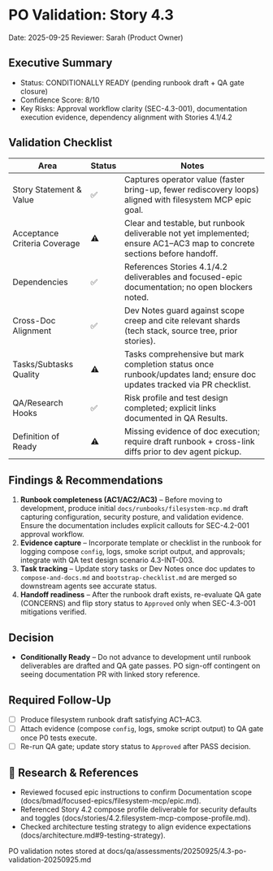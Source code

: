 # PO Validation: Story 4.3

Date: 2025-09-25
Reviewer: Sarah (Product Owner)

## Executive Summary
- Status: CONDITIONALLY READY (pending runbook draft + QA gate closure)
- Confidence Score: 8/10
- Key Risks: Approval workflow clarity (SEC-4.3-001), documentation execution evidence, dependency alignment with Stories 4.1/4.2

## Validation Checklist

| Area | Status | Notes |
| --- | --- | --- |
| Story Statement & Value | ✅ | Captures operator value (faster bring-up, fewer rediscovery loops) aligned with filesystem MCP epic goal. |
| Acceptance Criteria Coverage | ⚠️ | Clear and testable, but runbook deliverable not yet implemented; ensure AC1–AC3 map to concrete sections before handoff. |
| Dependencies | ✅ | References Stories 4.1/4.2 deliverables and focused-epic documentation; no open blockers noted. |
| Cross-Doc Alignment | ✅ | Dev Notes guard against scope creep and cite relevant shards (tech stack, source tree, prior stories). |
| Tasks/Subtasks Quality | ⚠️ | Tasks comprehensive but mark completion status once runbook/updates land; ensure doc updates tracked via PR checklist. |
| QA/Research Hooks | ✅ | Risk profile and test design completed; explicit links documented in QA Results. |
| Definition of Ready | ⚠️ | Missing evidence of doc execution; require draft runbook + cross-link diffs prior to dev agent pickup. |

## Findings & Recommendations
1. **Runbook completeness (AC1/AC2/AC3)** – Before moving to development, produce initial `docs/runbooks/filesystem-mcp.md` draft capturing configuration, security posture, and validation evidence. Ensure the documentation includes explicit callouts for SEC-4.2-001 approval workflow.
2. **Evidence capture** – Incorporate template or checklist in the runbook for logging compose `config`, logs, smoke script output, and approvals; integrate with QA test design scenario 4.3-INT-003.
3. **Task tracking** – Update story tasks or Dev Notes once doc updates to `compose-and-docs.md` and `bootstrap-checklist.md` are merged so downstream agents see accurate status.
4. **Handoff readiness** – After the runbook draft exists, re-evaluate QA gate (CONCERNS) and flip story status to `Approved` only when SEC-4.3-001 mitigations verified.

## Decision
- **Conditionally Ready** – Do not advance to development until runbook deliverables are drafted and QA gate passes. PO sign-off contingent on seeing documentation PR with linked story reference.

## Required Follow-Up
- [ ] Produce filesystem runbook draft satisfying AC1–AC3.
- [ ] Attach evidence (compose `config`, logs, smoke script output) to QA gate once P0 tests execute.
- [ ] Re-run QA gate; update story status to `Approved` after PASS decision.

## 🔬 Research & References
- Reviewed focused epic instructions to confirm Documentation scope (docs/bmad/focused-epics/filesystem-mcp/epic.md).
- Referenced Story 4.2 compose profile deliverable for security defaults and toggles (docs/stories/4.2.filesystem-mcp-compose-profile.md).
- Checked architecture testing strategy to align evidence expectations (docs/architecture.md#9-testing-strategy).

PO validation notes stored at docs/qa/assessments/20250925/4.3-po-validation-20250925.md
